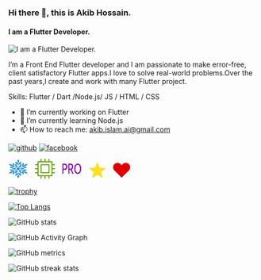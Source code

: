 ### Hi there 👋, this is Akib Hossain.
#### I am a Flutter Developer.
![I am a Flutter Developer.](https://fiverr-res.cloudinary.com/images/t_main1,q_auto,f_auto,q_auto,f_auto/gigs/195512491/original/899a5d991338c0a3d3321de2ea4ef1b9f96ed71e/flutter-mobile-app-developer-do-flutter-app-development.jpg)

I’m a Front End Flutter developer and I am passionate to make error-free, client satisfactory Flutter apps.I love to solve real-world problems.Over the past years,I create and work with many Flutter project.

Skills: Flutter / Dart /Node.js/ JS / HTML / CSS

- 🔭 I’m currently working on Flutter 
- 🌱 I’m currently learning Node.js 
- 📫 How to reach me: akib.islam.ai@gmail.com 


[<img src='https://cdn.jsdelivr.net/npm/simple-icons@3.0.1/icons/github.svg' alt='github' height='40'>](https://github.com/MdAkibHossain)  [<img src='https://cdn.jsdelivr.net/npm/simple-icons@3.0.1/icons/facebook.svg' alt='facebook' height='40'>](https://www.facebook.com/akib.islam.8039)  

<a href='https://archiveprogram.github.com/'><img src='https://raw.githubusercontent.com/acervenky/animated-github-badges/master/assets/acbadge.gif' width='40' height='40'></a> <a href='https://docs.github.com/en/developers'><img src='https://raw.githubusercontent.com/acervenky/animated-github-badges/master/assets/devbadge.gif' width='40' height='40'></a> <a href='https://github.com/pricing'><img src='https://raw.githubusercontent.com/acervenky/animated-github-badges/master/assets/pro.gif' width='40' height='40'></a> <a href='https://stars.github.com/'><img src='https://raw.githubusercontent.com/acervenky/animated-github-badges/master/assets/starbadge.gif' width='35' height='35'></a> <a href='https://docs.github.com/en/github/supporting-the-open-source-community-with-github-sponsors'><img src='https://raw.githubusercontent.com/acervenky/animated-github-badges/master/assets/sponsorbadge.gif' width='35' height='35'></a> 

[![trophy](https://github-profile-trophy.vercel.app/?username=MdAkibHossain)](https://github.com/ryo-ma/github-profile-trophy)

[![Top Langs](https://github-readme-stats.vercel.app/api/top-langs/?username=MdAkibHossain)](https://github.com/anuraghazra/github-readme-stats)

![GitHub stats](https://github-readme-stats.vercel.app/api?username=MdAkibHossain&show_icons=true)  

![GitHub Activity Graph](https://activity-graph.herokuapp.com/graph?username=MdAkibHossain)  

![GitHub metrics](https://metrics.lecoq.io/MdAkibHossain)  

![GitHub streak stats](https://github-readme-streak-stats.herokuapp.com/?user=MdAkibHossain)  

